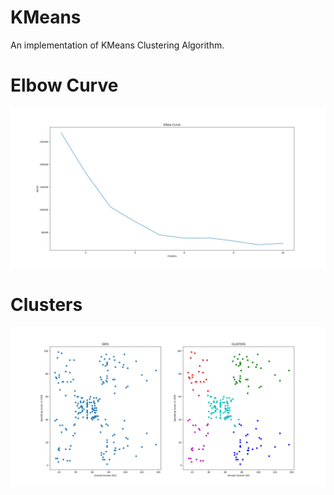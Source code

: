 # KMeans
An implementation of KMeans Clustering Algorithm.
# Elbow Curve
![alt text](https://github.com/Somu1234/KMeans/blob/main/Results/Elbow%20Curve.png)
# Clusters
![alt text](https://github.com/Somu1234/KMeans/blob/main/Results/Clusters.png)
